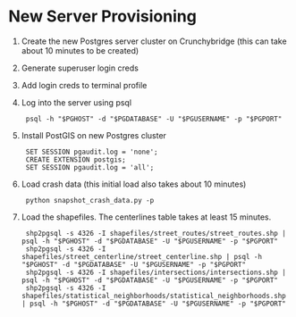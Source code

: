 # New Server Provisioning

1. Create the new Postgres server cluster on Crunchybridge (this can take about 10 minutes to be created)
2. Generate superuser login creds
3. Add login creds to terminal profile
3. Log into the server using psql

        psql -h "$PGHOST" -d "$PGDATABASE" -U "$PGUSERNAME" -p "$PGPORT"

4. Install PostGIS on new Postgres cluster

        SET SESSION pgaudit.log = 'none';
        CREATE EXTENSION postgis;
        SET SESSION pgaudit.log = 'all';

6. Load crash data (this initial load also takes about 10 minutes)

        python snapshot_crash_data.py -p

7. Load the shapefiles. The centerlines table takes at least 15 minutes.

        shp2pgsql -s 4326 -I shapefiles/street_routes/street_routes.shp | psql -h "$PGHOST" -d "$PGDATABASE" -U "$PGUSERNAME" -p "$PGPORT"
        shp2pgsql -s 4326 -I shapefiles/street_centerline/street_centerline.shp | psql -h "$PGHOST" -d "$PGDATABASE" -U "$PGUSERNAME" -p "$PGPORT"
        shp2pgsql -s 4326 -I shapefiles/intersections/intersections.shp | psql -h "$PGHOST" -d "$PGDATABASE" -U "$PGUSERNAME" -p "$PGPORT"
        shp2pgsql -s 4326 -I shapefiles/statistical_neighborhoods/statistical_neighborhoods.shp | psql -h "$PGHOST" -d "$PGDATABASE" -U "$PGUSERNAME" -p "$PGPORT"